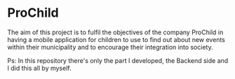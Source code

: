 # ProChild
The aim of this project is to fulfil the objectives of the company ProChild in having a mobile application for children to use to find out about new events within their municipality and to encourage their integration into society.

Ps: In this repository there's only the part I developed, the Backend side and I did this all by myself.
